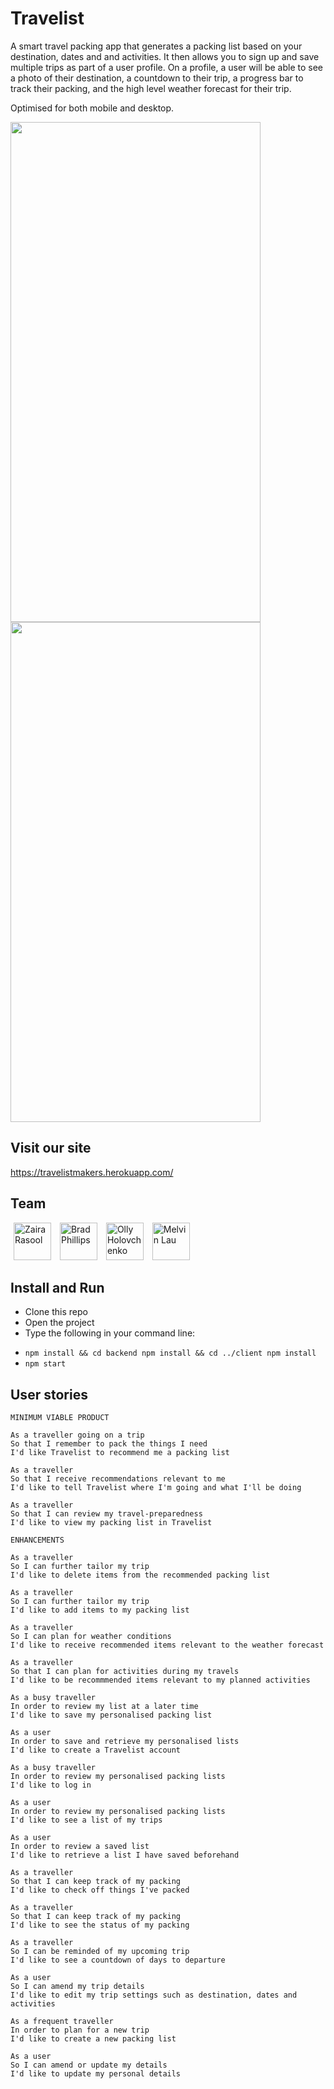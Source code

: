 # Travelist

A smart travel packing app that generates a packing list based on your destination, dates and and activities. It then allows you to sign up and save multiple trips as part of a user profile. On a profile, a user will be able to see a photo of their destination, a countdown to their trip, a progress bar to track their packing, and the high level weather forecast for their trip.

Optimised for both mobile and desktop.

<img src="https://user-images.githubusercontent.com/44139464/70333583-ad6d9b00-183b-11ea-83bc-d6f37bc5ff4a.png" width="400" height="800"><img src="https://user-images.githubusercontent.com/44139464/70333574-a8a8e700-183b-11ea-984f-2a06c669db31.png" width="400" height="800">

## Visit our site

https://travelistmakers.herokuapp.com/

## Team

<a href="https://www.github.com/zraso" target="new"><img src="https://avatars2.githubusercontent.com/u/44139464?s=460&v=4" width="60" height="60" hspace="5" title="Zaira Rasool"></a>
<a href="https://www.github.com/bradjp" target="new"><img src="https://avatars1.githubusercontent.com/u/47543495?s=460&v=4" width="60" height="60" hspace="5" title="Brad Phillips"></a>
<a href="https://www.github.com/ollyholly" target="new"><img src="https://avatars1.githubusercontent.com/u/49103095?s=460&v=4" width="60" height="60" hspace="5" title="Olly Holovchenko"></a>
<a href="https://www.github.com/melvinlau" target="new"><img src="https://avatars1.githubusercontent.com/u/26098132?s=460&v=4" width="60" height="60" hspace="5" title="Melvin Lau"></a>

## Install and Run

- Clone this repo
- Open the project
- Type the following in your command line:
* `npm install && cd backend npm install && cd ../client npm install`
* `npm start`

## User stories

```
MINIMUM VIABLE PRODUCT

As a traveller going on a trip
So that I remember to pack the things I need
I'd like Travelist to recommend me a packing list

As a traveller
So that I receive recommendations relevant to me
I'd like to tell Travelist where I'm going and what I'll be doing

As a traveller
So that I can review my travel-preparedness
I'd like to view my packing list in Travelist
```

```
ENHANCEMENTS

As a traveller
So I can further tailor my trip
I'd like to delete items from the recommended packing list

As a traveller
So I can further tailor my trip
I'd like to add items to my packing list

As a traveller
So I can plan for weather conditions
I'd like to receive recommended items relevant to the weather forecast

As a traveller
So that I can plan for activities during my travels
I'd like to be recommmended items relevant to my planned activities

As a busy traveller
In order to review my list at a later time
I'd like to save my personalised packing list

As a user
In order to save and retrieve my personalised lists
I'd like to create a Travelist account

As a busy traveller
In order to review my personalised packing lists
I'd like to log in

As a user
In order to review my personalised packing lists
I'd like to see a list of my trips

As a user
In order to review a saved list
I'd like to retrieve a list I have saved beforehand

As a traveller
So that I can keep track of my packing
I'd like to check off things I've packed

As a traveller
So that I can keep track of my packing
I'd like to see the status of my packing

As a traveller
So I can be reminded of my upcoming trip
I'd like to see a countdown of days to departure

As a user
So I can amend my trip details
I'd like to edit my trip settings such as destination, dates and activities

As a frequent traveller
In order to plan for a new trip
I'd like to create a new packing list

As a user
So I can amend or update my details
I'd like to update my personal details
```


